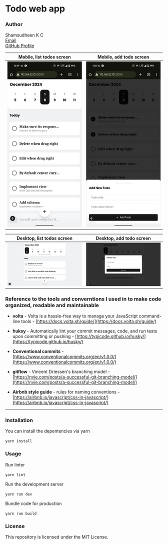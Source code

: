 # Todo web app

### Author
Shamsudheen K C  
[Email](mailto:ishamsumusthafa@gmail.com)  
[GitHub Profile](https://github.com/ishamsu)

| Mobile, list todos  screen       | Mobile, add todo screen        | 
|---------------------------|-------------------------|
| ![mobile-screen-list-todos](/public/images/mobile-list-todos.webp) | ![mobile-screen-add-todo](/public/images/mobile-add-todo-drawer.webp) 

| Desktop, list todos  screen       | Desktop, add todo screen        | 
|---------------------------|-------------------------|
| ![desktop-screen-list-todos](/public/images/desktop-list-todos.webp) | ![desktop-screen-add-todo](/public/images/desktop-add-todo-modal.webp) 



### Reference to the tools and converntions I used in to make code organized, readable and maintainable

- **volta** - Volta is a hassle-free way to manage your JavaScript command-line tools - [https://docs.volta.sh/guide/](https://docs.volta.sh/guide/)

- **huksy** - Automatically lint your commit messages, code, and run tests upon committing or pushing - [https://typicode.github.io/husky/](https://typicode.github.io/husky/)

- **Conventional commits** - [https://www.conventionalcommits.org/en/v1.0.0/](https://www.conventionalcommits.org/en/v1.0.0/)

- **gitflow** - Vincent Driessen's branching model - [https://nvie.com/posts/a-successful-git-branching-model/](https://nvie.com/posts/a-successful-git-branching-model/)

- **Airbnb style guide** - rules for naming conventions - [https://airbnb.io/javascript/css-in-javascript/](https://airbnb.io/javascript/css-in-javascript/)

---

### Installation

You can install the depentencies via yarn

```yarn install```

### Usage

Run linter

```yarn lint```

Run the development server

```yarn run dev```

Bundle code for production

```yarn run build```

### License

This repository is licensed under the MIT License.
